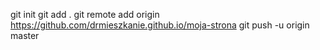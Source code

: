 git init
git add .
git remote add origin https://github.com/drmieszkanie.github.io/moja-strona
git push -u origin master


